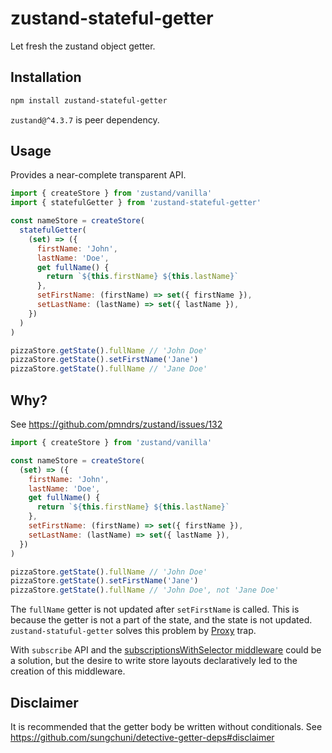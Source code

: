 # zustand-stateful-getter

Let fresh the zustand object getter.

## Installation

```bash
npm install zustand-stateful-getter
```

`zustand@^4.3.7` is peer dependency.

## Usage

Provides a near-complete transparent API.

```js
import { createStore } from 'zustand/vanilla'
import { statefulGetter } from 'zustand-stateful-getter'

const nameStore = createStore(
  statefulGetter(
    (set) => ({
      firstName: 'John',
      lastName: 'Doe',
      get fullName() {
        return `${this.firstName} ${this.lastName}`
      },
      setFirstName: (firstName) => set({ firstName }),
      setLastName: (lastName) => set({ lastName }),
    })
  )
)

pizzaStore.getState().fullName // 'John Doe'
pizzaStore.getState().setFirstName('Jane')
pizzaStore.getState().fullName // 'Jane Doe'
```

## Why?

See https://github.com/pmndrs/zustand/issues/132

```js
import { createStore } from 'zustand/vanilla'

const nameStore = createStore(
  (set) => ({
    firstName: 'John',
    lastName: 'Doe',
    get fullName() {
      return `${this.firstName} ${this.lastName}`
    },
    setFirstName: (firstName) => set({ firstName }),
    setLastName: (lastName) => set({ lastName }),
  })
)

pizzaStore.getState().fullName // 'John Doe'
pizzaStore.getState().setFirstName('Jane')
pizzaStore.getState().fullName // 'John Doe', not 'Jane Doe'
```

The `fullName` getter is not updated after `setFirstName` is called. This is because the getter is not a part of the state, and the state is not updated. `zustand-statuful-getter` solves this problem by [Proxy](https://developer.mozilla.org/en-US/docs/Web/JavaScript/Reference/Global_Objects/Proxy) trap.

With `subscribe` API and the [subscriptionsWithSelector middleware](https://github.com/pmndrs/zustand#using-subscribe-with-selector) could be a solution, but the desire to write store layouts declaratively led to the creation of this middleware.

## Disclaimer

It is recommended that the getter body be written without conditionals. See https://github.com/sungchuni/detective-getter-deps#disclaimer
